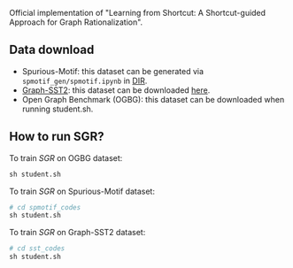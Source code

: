 Official implementation of "Learning from Shortcut: A Shortcut-guided Approach for Graph Rationalization".

## Data download
- Spurious-Motif: this dataset can be generated via `spmotif_gen/spmotif.ipynb` in [DIR](https://github.com/Wuyxin/DIR-GNN/tree/main). 
- [Graph-SST2](https://github.com/divelab/DIG/tree/main/dig/xgraph/datasets): this dataset can be downloaded [here](https://mailustceducn-my.sharepoint.com/personal/yhy12138_mail_ustc_edu_cn/_layouts/15/onedrive.aspx?id=%2Fpersonal%2Fyhy12138%5Fmail%5Fustc%5Fedu%5Fcn%2FDocuments%2Fpaper%5Fwork%2FGNN%20Explainability%20Survey%2FSurvey%5FText2graph%2FGraph%2DSST2%2Ezip&parent=%2Fpersonal%2Fyhy12138%5Fmail%5Fustc%5Fedu%5Fcn%2FDocuments%2Fpaper%5Fwork%2FGNN%20Explainability%20Survey%2FSurvey%5FText2graph).
- Open Graph Benchmark (OGBG): this dataset can be downloaded when running student.sh.


## How to run SGR?

To train $SGR$ on OGBG dataset:

```python
sh student.sh
```

To train $SGR$ on Spurious-Motif dataset:

```python
# cd spmotif_codes
sh student.sh
```

To train $SGR$ on Graph-SST2 dataset:

```python
# cd sst_codes
sh student.sh
```


